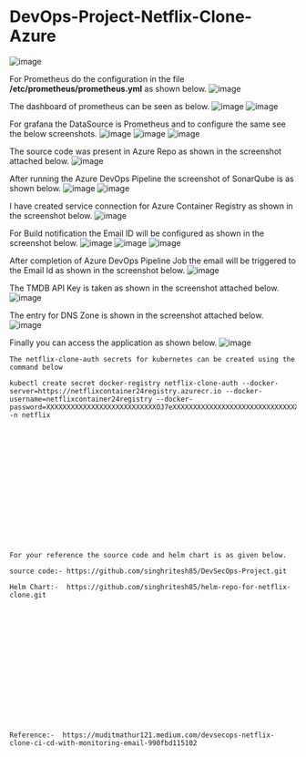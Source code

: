# DevOps-Project-Netflix-Clone-Azure
![image](https://github.com/user-attachments/assets/e107ed31-d016-4965-bd10-6dad5cdbc6bb)

For Prometheus do the configuration in the file **/etc/prometheus/prometheus.yml** as shown below.
![image](https://github.com/user-attachments/assets/70af5539-64ed-4ca0-83e5-482f6f59c677)

The dashboard of prometheus can be seen as below.
![image](https://github.com/user-attachments/assets/9a1a864f-8e2f-4645-a9d2-c6e55285191e)
![image](https://github.com/user-attachments/assets/7a8f8cc3-8fbd-4ee9-b773-461d4f2eb98b)

For grafana the DataSource is Prometheus and to configure the same see the below screenshots.
![image](https://github.com/user-attachments/assets/3f18935b-4cd7-4bd2-9372-30f5b6015053)
![image](https://github.com/user-attachments/assets/b5d7b140-952c-4fff-8880-d004ac856647)
![image](https://github.com/user-attachments/assets/bbd94e12-d070-47b8-8b96-997a4a558447)

The source code was present in Azure Repo as shown in the screenshot attached below.
![image](https://github.com/user-attachments/assets/4f414885-8f88-4fe9-b448-4075b5c2e740)

After running the Azure DevOps Pipeline the screenshot of SonarQube is as shown below.
![image](https://github.com/user-attachments/assets/29a29615-e73a-415c-9770-f62fb0d1ac01)
![image](https://github.com/user-attachments/assets/41ee2c38-ee5d-4ed7-9365-fffefc1f7c6b)

I have created service connection for Azure Container Registry as shown in the screenshot below.
![image](https://github.com/user-attachments/assets/ba756971-a242-43d4-9b48-2f369431de5b)

For Build notification the Email ID will be configured as shown in the screenshot below.
![image](https://github.com/user-attachments/assets/473bb0de-f760-462c-9f0c-907036f1e7ef)
![image](https://github.com/user-attachments/assets/3ce217da-4868-4796-8542-5ab7205b7a6f)
![image](https://github.com/user-attachments/assets/7d777843-6c52-4ed2-b603-fd204d97a0ee)

After completion of Azure DevOps Pipeline Job the email will be triggered to the Email Id as shown in the screenshot below.
![image](https://github.com/user-attachments/assets/64482dfb-0f36-4447-8ffe-92900ba0a796)

The TMDB API Key is taken as shown in the screenshot attached below.
![image](https://github.com/user-attachments/assets/b297381b-31ea-4640-bb74-001a17199c17)

The entry for DNS Zone is shown in the screenshot attached below.
![image](https://github.com/user-attachments/assets/703f1c41-4392-4f48-9e9a-390435a84c73)

Finally you can access the application as shown below.
![image](https://github.com/user-attachments/assets/71877608-f647-4737-818c-2d05b8829319)


```
The netflix-clone-auth secrets for kubernetes can be created using the command below

kubectl create secret docker-registry netflix-clone-auth --docker-server=https://netflixcontainer24registry.azurecr.io --docker-username=netflixcontainer24registry --docker-password=XXXXXXXXXXXXXXXXXXXXXXXXXXXOJ7eXXXXXXXXXXXXXXXXXXXXXXXXXXXXXXXXXXXMtTc -n netflix
```

<br><br/>
<br><br/>
<br><br/>
<br><br/>
<br><br/>
<br><br/>
```
For your reference the source code and helm chart is as given below.

source code:- https://github.com/singhritesh85/DevSecOps-Project.git

Helm Chart:-  https://github.com/singhritesh85/helm-repo-for-netflix-clone.git
```

<br><br/>
<br><br/>
<br><br/>
<br><br/>
<br><br/>
<br><br/>
```
Reference:-  https://muditmathur121.medium.com/devsecops-netflix-clone-ci-cd-with-monitoring-email-990fbd115102
```
